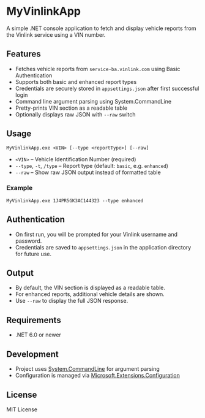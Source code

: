# MyVinlinkApp

A simple .NET console application to fetch and display vehicle reports from the Vinlink service using a VIN number.

## Features
- Fetches vehicle reports from `service-ba.vinlink.com` using Basic Authentication
- Supports both basic and enhanced report types
- Credentials are securely stored in `appsettings.json` after first successful login
- Command line argument parsing using System.CommandLine
- Pretty-prints VIN section as a readable table
- Optionally displays raw JSON with `--raw` switch

## Usage

```
MyVinlinkApp.exe <VIN> [--type <reportType>] [--raw]
```

- `<VIN>` – Vehicle Identification Number (required)
- `--type`, `-t`, `/type` – Report type (default: `basic`, e.g. `enhanced`)
- `--raw` – Show raw JSON output instead of formatted table

### Example

```
MyVinlinkApp.exe 1J4PR5GK3AC144323 --type enhanced
```

## Authentication
- On first run, you will be prompted for your Vinlink username and password.
- Credentials are saved to `appsettings.json` in the application directory for future use.

## Output
- By default, the VIN section is displayed as a readable table.
- For enhanced reports, additional vehicle details are shown.
- Use `--raw` to display the full JSON response.

## Requirements
- .NET 6.0 or newer

## Development
- Project uses [System.CommandLine](https://github.com/dotnet/command-line-api) for argument parsing
- Configuration is managed via [Microsoft.Extensions.Configuration](https://learn.microsoft.com/en-us/dotnet/core/extensions/configuration)

## License
MIT License
